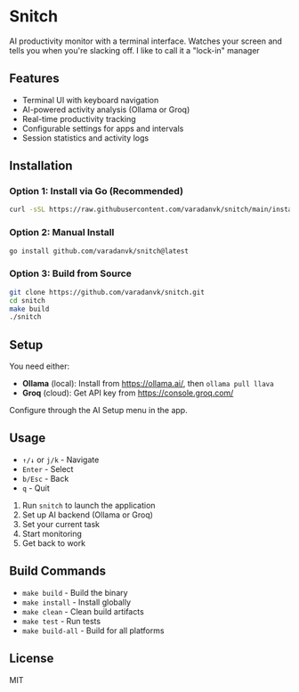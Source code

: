 # Snitch

AI productivity monitor with a terminal interface. Watches your screen and tells you when you're slacking off. I like to call it a "lock-in" manager

## Features

- Terminal UI with keyboard navigation
- AI-powered activity analysis (Ollama or Groq)
- Real-time productivity tracking
- Configurable settings for apps and intervals
- Session statistics and activity logs

## Installation

### Option 1: Install via Go (Recommended)

```bash
curl -sSL https://raw.githubusercontent.com/varadanvk/snitch/main/install.sh | bash
```

### Option 2: Manual Install

```bash
go install github.com/varadanvk/snitch@latest
```

### Option 3: Build from Source

```bash
git clone https://github.com/varadanvk/snitch.git
cd snitch
make build
./snitch
```

## Setup

You need either:

- **Ollama** (local): Install from https://ollama.ai/, then `ollama pull llava`
- **Groq** (cloud): Get API key from https://console.groq.com/

Configure through the AI Setup menu in the app.

## Usage

- `↑/↓` or `j/k` - Navigate
- `Enter` - Select
- `b/Esc` - Back
- `q` - Quit

1. Run `snitch` to launch the application
2. Set up AI backend (Ollama or Groq)
3. Set your current task
4. Start monitoring
5. Get back to work

## Build Commands

- `make build` - Build the binary
- `make install` - Install globally
- `make clean` - Clean build artifacts
- `make test` - Run tests
- `make build-all` - Build for all platforms

## License

MIT
